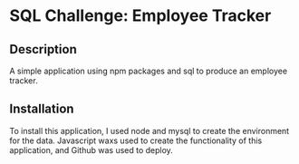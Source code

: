 # SQL Challenge: Employee Tracker

## Description

A simple application using npm packages and sql to produce an employee tracker. 


## Installation

To install this application, I used node and mysql to create the environment for the data. Javascript waxs used to create the functionality of this application, and Github was used to deploy. 



